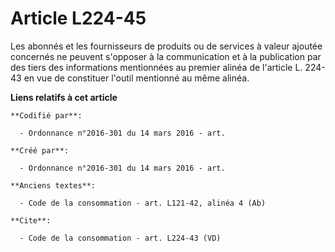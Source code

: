 # Article L224-45

Les abonnés et les fournisseurs de produits ou de services à valeur ajoutée concernés ne peuvent s'opposer à la communication
et à la publication par des tiers des informations mentionnées au premier alinéa de l'article L. 224-43 en vue de constituer
l'outil mentionné au même alinéa.

**Liens relatifs à cet article**

	**Codifié par**:

	  - Ordonnance n°2016-301 du 14 mars 2016 - art.

	**Créé par**:

	  - Ordonnance n°2016-301 du 14 mars 2016 - art.

	**Anciens textes**:

	  - Code de la consommation - art. L121-42, alinéa 4 (Ab)

	**Cite**:

	  - Code de la consommation - art. L224-43 (VD)
